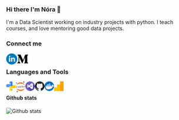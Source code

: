 ### Hi there I'm Nóra 👋
I'm a Data Scientist working on industry projects with python. I teach courses, and love mentoring good data projects.
### Connect me
[<img align="left" alt="LinkedIn" width="30px" src="https://github.com/norabalogh/norabalogh/blob/main/icons/linkedin.png" />](https://www.linkedin.com/in/norabalogh/)
[<img align="left" alt="Medium" width="30px" src="https://github.com/norabalogh/norabalogh/blob/main/icons/medium.png" />](https://balogh-nora.medium.com/)
<br />

### Languages and Tools
<img align="left" alt="Python" width="26px" src="https://github.com/norabalogh/norabalogh/blob/main/icons/python.png" />
<img align="left" alt="Jupyter Notebook" width="26px" src="https://github.com/norabalogh/norabalogh/blob/main/icons/jupyter-logo.png" />
<img align="left" alt="VS Code" width="26px" src="https://github.com/norabalogh/norabalogh/blob/main/icons/visual-studio.png" />
<img align="left" alt="Git" width="26px" src="https://github.com/norabalogh/norabalogh/blob/main/icons/github.png" />
<img align="left" alt="Docker" width="26px" src="https://github.com/norabalogh/norabalogh/blob/main/icons/docker.png" />
<img align="left" alt="Power BI" width="26px" src="https://github.com/norabalogh/norabalogh/blob/main/icons/powerbi.png" />
<br />

#### Github stats
![Github stats](https://github-readme-stats.vercel.app/api?username=norabalogh&theme=buefy&show_icons=true&count_private=true)
<!--
**norabalogh/norabalogh** is a ✨ _special_ ✨ repository because its `README.md` (this file) appears on your GitHub profile.

Here are some ideas to get you started:

- 🔭 I’m currently working on ...
- 🌱 I’m currently learning ...
- 👯 I’m looking to collaborate on ...
- 🤔 I’m looking for help with ...
- 💬 Ask me about ...
- 📫 How to reach me: ...
- 😄 Pronouns: ...
- ⚡ Fun fact: ...
-->
